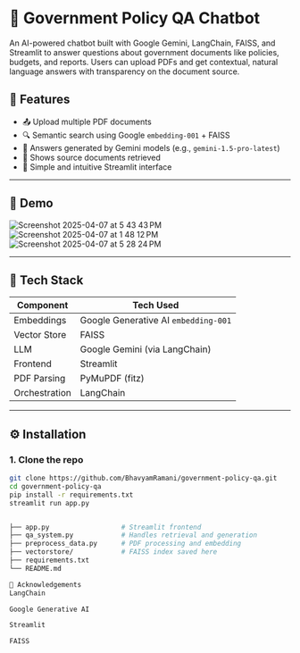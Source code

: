 # 📜 Government Policy QA Chatbot

An AI-powered chatbot built with Google Gemini, LangChain, FAISS, and Streamlit to answer questions about government documents like policies, budgets, and reports. Users can upload PDFs and get contextual, natural language answers with transparency on the document source.

## 🧠 Features

- 📤 Upload multiple PDF documents
- 🔍 Semantic search using Google `embedding-001` + FAISS
- 💬 Answers generated by Gemini models (e.g., `gemini-1.5-pro-latest`)
- 📄 Shows source documents retrieved
- 🚀 Simple and intuitive Streamlit interface

---

## 📸 Demo
![Screenshot 2025-04-07 at 5 43 43 PM](https://github.com/user-attachments/assets/9e27fa7a-8879-4bae-97c9-c2ee95a6b6fb)
![Screenshot 2025-04-07 at 1 48 12 PM](https://github.com/user-attachments/assets/f3553802-a9a3-45ab-a426-1500def3abcf)
![Screenshot 2025-04-07 at 5 28 24 PM](https://github.com/user-attachments/assets/b3a3d56c-303b-4c14-8674-7071d34554ca)




---

## 🧰 Tech Stack

| Component        | Tech Used                          |
|------------------|------------------------------------|
| Embeddings       | Google Generative AI `embedding-001` |
| Vector Store     | FAISS                              |
| LLM              | Google Gemini (via LangChain)      |
| Frontend         | Streamlit                          |
| PDF Parsing      | PyMuPDF (fitz)                     |
| Orchestration    | LangChain                          |

---

## ⚙️ Installation

### 1. Clone the repo

```bash
git clone https://github.com/BhavyamRamani/government-policy-qa.git
cd government-policy-qa
pip install -r requirements.txt
streamlit run app.py


├── app.py                  # Streamlit frontend
├── qa_system.py            # Handles retrieval and generation
├── preprocess_data.py      # PDF processing and embedding
├── vectorstore/            # FAISS index saved here
├── requirements.txt
└── README.md

🙌 Acknowledgements
LangChain

Google Generative AI

Streamlit

FAISS


